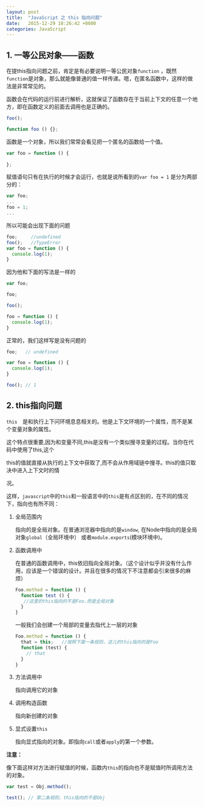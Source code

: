 ```yaml
---
layout: post
title:  "JavaScript 之 this 指向问题"
date:   2015-12-29 18:26:42 +0800
categories: JavaScript
---
```


## 1. 一等公民对象——函数

在提this指向问题之前，肯定是有必要说明一等公民对象`function` ，既然`function`是对象，那么就能像普通的值一样传递。嗯，在匿名函数中，这样的做法是非常常见的。

函数会在代码的运行前进行解析，这就保证了函数存在于当前上下文的任意一个地方，即在函数定义的前面去调用也是正确的。

``` javascript
foo();

function foo () {};
```

函数是一个对象，所以我们常常会看见把一个匿名的函数给一个值。

``` javascript
var foo = function () {
  
};
```

赋值语句只有在执行的时候才会运行，也就是说所看到的`var foo = 1` 是分为两部分的：

``` javascript
var foo;
...
foo = 1;
...
```

所以可能会出现下面的问题

``` javascript
foo;     //undefined
foo();   //TypeError
var foo = function () {
  console.log(1);
}
```

因为他和下面的写法是一样的

``` javascript
var foo;

foo;

foo();

foo = function () {
  console.log(1);
}
```

正常的，我们这样写是没有问题的

``` javascript
foo;   // undefined 

var foo = function () {
  console.log(1);
}

foo(); // 1
```

## 2. this指向问题

`this`　是和执行上下问环境息息相关的。他是上下文环境的一个属性，而不是某个变量对象的属性。

这个特点很重要,因为和变量不同,this是没有一个类似搜寻变量的过程。当你在代码中使用了this,这个

this的值就直接从执行的上下文中获取了,而不会从作用域链中搜寻。this的值只取决中进入上下文时的情

况。

这样，`javascript`中的`this`和一般语言中的`this`是有点区别的，在不同的情况下，指向也有所不同：

1. 全局范围内
   
   指向的是全局对象。在普通浏览器中指向的是`window`, 在Node中指向的是全局对象`global`（全局环境中） 或者`module.exports`(模块环境中)。
   
2. 函数调用中
   
   在普通的函数调用中，this依旧指向全局对象。（这个设计似乎并没有什么作用，应该是一个错误的设计。并且在很多的情况下不注意都会引来很多的麻烦）
   
   ``` javascript
   Foo.method = function () {
     function test () {
      //这里的this指向的不是Foo.而是全局对象
     }    
   }
   ```
   
   一般我们会创建一个局部的变量去指代上一层的对象
   
   ``` javascript
   Foo.method = function () {
     that = this;   //按照下面一条规则，这儿的this指向的是Foo
     function (test) {
       // that
     }
   }
   ```
   
3. 方法调用中
   
   指向调用它的对象
   
4. 调用构造函数
   
   指向新创建的对象
   
5. 显式设置`this`
   
   指向显式指向的对象。即指向`call`或者`apply`的第一个参数。

**注意：**

像下面这样对方法进行赋值的时候，函数内`this`的指向也不是赋值时所调用方法的对象。

``` javascript
var test = Obj.method();

test(); // 第二条规则，this指向的不是Obj
```
